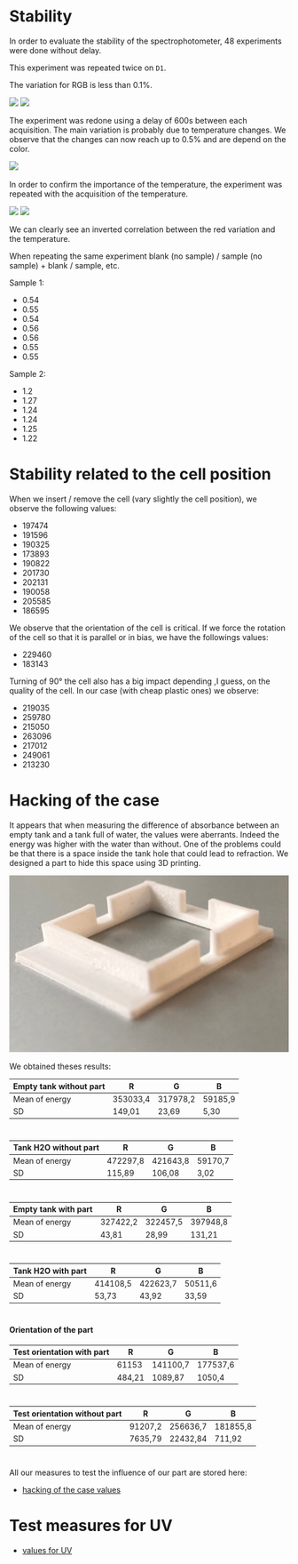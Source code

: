 # Stability

In order to evaluate the stability of the spectrophotometer, 48 experiments were done without delay.

This experiment was repeated twice on `D1`.

The variation for RGB is less than 0.1%.

<img src="D1_1.svg">

<img src="D1_2.svg">

The experiment was redone using a delay of 600s between each acquisition. The main variation is probably due to temperature changes. We observe that the changes can now reach up to 0.5% and are depend on the color.

<img src="D1_3.svg">

In order to confirm the importance of the temperature, the experiment was repeated with the acquisition of the temperature.

<img src="D1_4.svg">

<img src="D1_4temp.svg">

We can clearly see an inverted correlation between the red variation and the temperature.

When repeating the same experiment blank (no sample) / sample (no sample) + blank / sample, etc.

Sample 1:

- 0.54
- 0.55
- 0.54
- 0.56
- 0.56
- 0.55
- 0.55

Sample 2:

- 1.2
- 1.27
- 1.24
- 1.24
- 1.25
- 1.22

# Stability related to the cell position

When we insert / remove the cell (vary slightly the cell position), we observe the following values:

- 197474
- 191596
- 190325
- 173893
- 190822
- 201730
- 202131
- 190058
- 205585
- 186595

We observe that the orientation of the cell is critical. If we force the rotation of the cell so that it is parallel or in bias, we have the followings values:

- 229460
- 183143

Turning of 90° the cell also has a big impact depending ,I guess, on the quality of the cell. In our case (with cheap plastic ones) we observe:

- 219035
- 259780
- 215050
- 263096
- 217012
- 249061
- 213230

# Hacking of the case

It appears that when measuring the difference of absorbance between an empty tank and a tank full of water, the values were aberrants. Indeed the energy was higher with the water than without. One of the problems could be that there is a space inside the tank hole that could lead to refraction. We designed a part to hide this space using 3D printing.

<img src='piece_spectro.jpg'>

We obtained theses results:

| Empty tank without part | R        | G        | B       |
| ----------------------- | -------- | -------- | ------- |
| Mean of energy          | 353033,4 | 317978,2 | 59185,9 |
| SD                      | 149,01   | 23,69    | 5,30    |

#

| Tank H2O without part | R        | G        | B       |
| --------------------- | -------- | -------- | ------- |
| Mean of energy        | 472297,8 | 421643,8 | 59170,7 |
| SD                    | 115,89   | 106,08   | 3,02    |

#

| Empty tank with part | R        | G        | B        |
| -------------------- | -------- | -------- | -------- |
| Mean of energy       | 327422,2 | 322457,5 | 397948,8 |
| SD                   | 43,81    | 28,99    | 131,21   |

#

| Tank H2O with part | R        | G        | B       |
| ------------------ | -------- | -------- | ------- |
| Mean of energy     | 414108,5 | 422623,7 | 50511,6 |
| SD                 | 53,73    | 43,92    | 33,59   |

#

#### Orientation of the part

| Test orientation with part | R      | G        | B        |
| -------------------------- | ------ | -------- | -------- |
| Mean of energy             | 61153  | 141100,7 | 177537,6 |
| SD                         | 484,21 | 1089,87  | 1050,4   |

#

| Test orientation without part | R       | G        | B        |
| ----------------------------- | ------- | -------- | -------- |
| Mean of energy                | 91207,2 | 256636,7 | 181855,8 |
| SD                            | 7635,79 | 22432,84 | 711,92   |

#

All our measures to test the influence of our part are stored here:

- [hacking of the case values](hacking_of_the_case_values)

# Test measures for UV

- [values for UV](values_for_uv)
